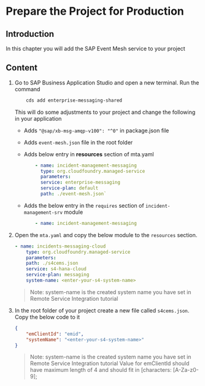 # Prepare the Project for Production

## Introduction

In this chapter you will add the SAP Event Mesh service to your project

## Content

1. Go to SAP Business Application Studio and open a new terminal. Run the command

    ```bash
        cds add enterprise-messaging-shared
    ```

    This will do some adjustments to your project and change the following in your application

    - Adds `"@sap/xb-msg-amqp-v100": "^0"` in package.json file
    - Adds `event-mesh.json` file in the root folder
    - Adds below entry in **resources** section of mta.yaml

        ```yaml
            - name: incident-management-messaging
              type: org.cloudfoundry.managed-service
              parameters:
              service: enterprise-messaging
              service-plan: default
              path: ./event-mesh.json`
         ```
    - Adds the below entry in the `requires` section of `incident-management-srv` module

        ```yaml
            - name: incident-management-messaging
        ```

2. Open the `mta.yaml` and copy the below module to the  `resources` section.

    ```yaml
    - name: incidents-messaging-cloud
        type: org.cloudfoundry.managed-service
        parameters:
        path: ./s4cems.json
        service: s4-hana-cloud
        service-plan: messaging
        system-name: <enter-your-s4-system-name>
    ```

    > Note: system-name is the created system name you have set in Remote Service Integration tutorial

3. In the root folder of your project create a new file called `s4cems.json`. Copy the below code to it

    ```json
    {
        "emClientId": "emid", 
        "systemName": "<enter-your-s4-system-name>"
    }
    ```

     > Note: system-name is the created system name you have set in Remote Service Integration tutorial
     Value for emClientId should have maximum length of 4 and should fit in [characters: [A-Za-z0-9]; 
